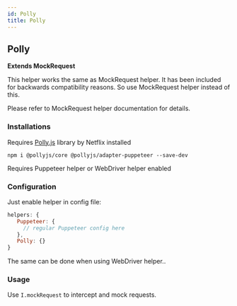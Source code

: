 ```yaml
---
id: Polly
title: Polly
---
```


<!-- Generated by documentation.js. Update this documentation by updating the source code. -->

## Polly

**Extends MockRequest**

This helper works the same as MockRequest helper. It has been included for backwards compatibility
reasons. So use MockRequest helper instead of this.

Please refer to MockRequest helper documentation for details.

### Installations

Requires [Polly.js][1] library by Netflix installed

    npm i @pollyjs/core @pollyjs/adapter-puppeteer --save-dev

Requires Puppeteer helper or WebDriver helper enabled

### Configuration

Just enable helper in config file:

```js
helpers: {
   Puppeteer: {
     // regular Puppeteer config here
   },
   Polly: {}
}
```

The same can be done when using WebDriver helper..

### Usage

Use `I.mockRequest` to intercept and mock requests.

[1]: https://netflix.github.io/pollyjs/#/
